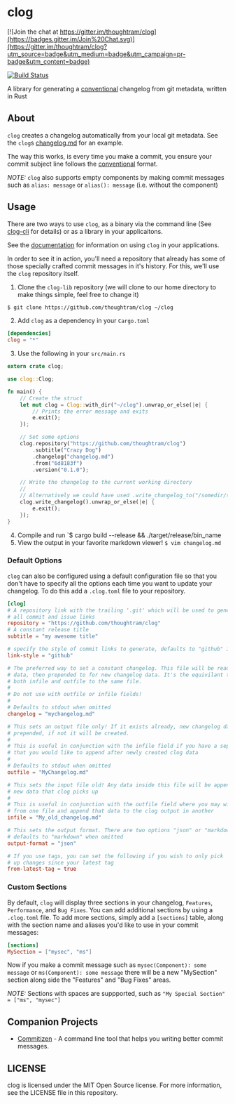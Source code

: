 clog
====

[![Join the chat at https://gitter.im/thoughtram/clog](https://badges.gitter.im/Join%20Chat.svg)](https://gitter.im/thoughtram/clog?utm_source=badge&utm_medium=badge&utm_campaign=pr-badge&utm_content=badge)

[![Build Status](https://travis-ci.org/clog-tool/clog-lib.png?branch=master)](https://travis-ci.org/thoughtram/clog)

A library for generating a [conventional][convention] changelog from git metadata, written in Rust

[convention]: https://github.com/ajoslin/conventional-changelog/blob/a5505865ff3dd710cf757f50530e73ef0ca641da/conventions/angular.md

## About

`clog` creates a changelog automatically from your local git metadata. See the `clog`s [changelog.md](https://github.com/clog-tool/clog-lib/blob/master/changelog.md) for an example.

The way this works, is every time you make a commit, you ensure your commit subject line follows the [conventional](https://github.com/ajoslin/conventional-changelog/blob/a5505865ff3dd710cf757f50530e73ef0ca641da/conventions/angular.md) format.

*NOTE:* `clog` also supports empty components by making commit messages such as `alias: message` or `alias(): message` (i.e. without the component)


## Usage

There are two ways to use `clog`, as a binary via the command line (See [clog-cli](https://github.com/clog-tool/clog-cli) for details) or as a library in your applicaitons.

See the [documentation](http://clog-tool.github.io/clog-lib/) for information on using `clog` in your applications.

In order to see it in action, you'll need a repository that already has some of those specially crafted commit messages in it's history. For this, we'll use the `clog` repository itself.

 1. Clone the `clog-lib` repository (we will clone to our home directory to make things simple, feel free to change it)

```sh
$ git clone https://github.com/thoughtram/clog ~/clog
```

 2. Add `clog` as a dependency in your `Cargo.toml`

```toml
[dependencies]
clog = "*"
```

 3. Use the following in your `src/main.rs`

```rust
extern crate clog;

use clog::Clog;

fn main() {
    // Create the struct
    let mut clog = Clog::with_dir("~/clog").unwrap_or_else(|e| {
        // Prints the error message and exits
        e.exit();
    });

    // Set some options
    clog.repository("https://github.com/thoughtram/clog")
        .subtitle("Crazy Dog")
        .changelog("changelog.md")
        .from("6d8183f")
        .version("0.1.0");

    // Write the changelog to the current working directory
    //
    // Alternatively we could have used .write_changelog_to("/somedir/some_file.md")
    clog.write_changelog().unwrap_or_else(|e| {
        e.exit();
    });
}
```

 4. Compile and run `$ cargo build --release && ./target/release/bin_name
 5. View the output in your favorite markdown viewer! `$ vim changelog.md`

### Default Options

`clog` can also be configured using a default configuration file so that you don't have to specify all the options each time you want to update your changelog. To do this add a `.clog.toml` file to your repository.

```toml
[clog]
# A repository link with the trailing '.git' which will be used to generate
# all commit and issue links
repository = "https://github.com/thoughtram/clog"
# A constant release title
subtitle = "my awesome title"

# specify the style of commit links to generate, defaults to "github" if omitted
link-style = "github"

# The preferred way to set a constant changelog. This file will be read for old changelog
# data, then prepended to for new changelog data. It's the equivilant to setting
# both infile and outfile to the same file.
#
# Do not use with outfile or infile fields!
#
# Defaults to stdout when omitted
changelog = "mychangelog.md"

# This sets an output file only! If it exists already, new changelog data will be
# prepended, if not it will be created.
#
# This is useful in conjunction with the infile field if you have a separate file
# that you would like to append after newly created clog data
#
# Defaults to stdout when omitted
outfile = "MyChangelog.md"

# This sets the input file old! Any data inside this file will be appended to any
# new data that clog picks up
#
# This is useful in conjunction with the outfile field where you may wish to read
# from one file and append that data to the clog output in another
infile = "My_old_changelog.md"

# This sets the output format. There are two options "json" or "markdown" and
# defaults to "markdown" when omitted
output-format = "json"

# If you use tags, you can set the following if you wish to only pick
# up changes since your latest tag
from-latest-tag = true
```

### Custom Sections

By default, `clog` will display three sections in your changelog, `Features`, `Performance`, and `Bug Fixes`. You can add additional sections by using a `.clog.toml` file. To add more sections, simply add a `[sections]` table, along with the section name and aliases you'd like to use in your commit messages:

```toml
[sections]
MySection = ["mysec", "ms"]
```

Now if you make a commit message such as `mysec(Component): some message` or `ms(Component): some message` there will be a new "MySection" section along side the "Features" and "Bug Fixes" areas.

*NOTE:* Sections with spaces are suppported, such as `"My Special Section" = ["ms", "mysec"]`

## Companion Projects

- [Commitizen](http://commitizen.github.io/cz-cli/) - A command line tool that helps you writing better commit messages.

## LICENSE

clog is licensed under the MIT Open Source license. For more information, see the LICENSE file in this repository.
